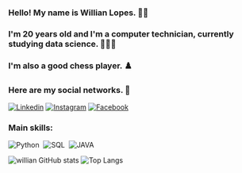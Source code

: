 ### Hello! My name is Willian Lopes. 👋🏻

### I'm 20 years old and I'm a computer technician, currently studying data science. 👨🏻‍💻

### I'm also a good chess player. ♟️

### Here are my social networks. 🔗
[![Linkedin](https://img.shields.io/badge/LinkedIn-0077B5?style=for-the-badge&logo=linkedin&logoColor=white)](https://www.linkedin.com/in/willian-lopes-030b2125b/)
[![Instagram](https://img.shields.io/badge/Instagram-E4405F?style=for-the-badge&logo=instagram&logoColor=white)](https://www.instagram.com/willian_with_a_n/)
[![Facebook](https://img.shields.io/badge/Facebook-1877F2?style=for-the-badge&logo=facebook&logoColor=white)](https://www.facebook.com/willian.lopes.5891004/)

### Main skills:
![Python](https://img.shields.io/badge/Python-3776AB?style=for-the-badge&logo=python&logoColor=white)&nbsp;
![SQL](https://img.shields.io/badge/-SQL-0D1117?style=for-the-badge&logo=sql&labelColor=0D1117)&nbsp;
![JAVA](https://img.shields.io/badge/Java-ED8B00?style=for-the-badge&logo=openjdk&logoColor=white)&nbsp;

![willian GitHub stats](https://github-readme-stats.vercel.app/api?username=willianghub&show_icons=true&theme=highcontrast)
![Top Langs](https://github-readme-stats.vercel.app/api/top-langs/?username=willianghub&layout=compact)

